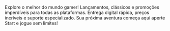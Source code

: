 Explore o melhor do mundo gamer! Lançamentos, clássicos e promoções imperdíveis para todas as plataformas. Entrega digital rápida, preços incríveis e suporte especializado. Sua próxima aventura começa aqui aperte Start e jogue sem limites!
